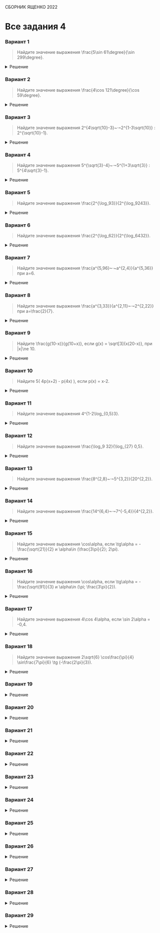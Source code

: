 <span class="space" onclick="loadURL('math//ege//2022//yashchenko//README')">СБОРНИК ЯЩЕНКО 2022</span>

# Все задания 4

### Вариант 1
> Найдите значение выражения <span class="katex">\frac{5\sin 61\degree}{\sin 299\degree}</span>.
<details><summary>Решение</summary>
<img src="https://raw.githubusercontent.com/BlueRect/egelib-content/main/img/Document%2028_116.jpg">
<b>Ответ:</b> -5.
</details>

### Вариант 2
> Найдите значение выражения <span class="katex">\frac{4\cos 121\degree}{\cos 59\degree}</span>.
<details><summary>Решение</summary>
<img src="https://raw.githubusercontent.com/BlueRect/egelib-content/main/img/Document%2028_117.jpg">
<b>Ответ:</b> -4.
</details>

### Вариант 3
> Найдите значение выражения <span class="katex">2^{4\sqrt{10}-3}~·~2^{1-3\sqrt{10}} : 2^{\sqrt{10}-1}</span>.
<details><summary>Решение</summary>
<img src="https://raw.githubusercontent.com/BlueRect/egelib-content/main/img/Document%2028_118.jpg">
<b>Ответ:</b> 0,5.
</details>

### Вариант 4
> Найдите значение выражения <span class="katex">5^{\sqrt{3}-4}~·~5^{1+3\sqrt{3}} : 5^{4\sqrt{3}-1}</span>.
<details><summary>Решение</summary>
<img src="https://raw.githubusercontent.com/BlueRect/egelib-content/main/img/Document%2028_119.jpg">
<b>Ответ:</b> 0,04.
</details>

### Вариант 5
> Найдите значение выражения <span class="katex">\frac{2^{\log_93}}{2^{\log_9243}}</span>.
<details><summary>Решение</summary>
<img src="https://raw.githubusercontent.com/BlueRect/egelib-content/main/img/Document%2028_120.jpg">
<b>Ответ:</b> 0,25.
</details>

### Вариант 6
> Найдите значение выражения <span class="katex">\frac{2^{\log_62}}{2^{\log_6432}}</span>.
<details><summary>Решение</summary>
<img src="https://raw.githubusercontent.com/BlueRect/egelib-content/main/img/Document%2028_250.jpg">
<b>Ответ:</b> 0,125.
</details>

### Вариант 7
> Найдите значение выражения <span class="katex">\frac{a^{5,96}~·~a^{2,4}}{a^{5,36}}</span> при <span class="katex">a=6</span>.
<details><summary>Решение</summary>
<img src="https://raw.githubusercontent.com/BlueRect/egelib-content/main/img/Document%2028_251.jpg">
<b>Ответ:</b> 216.
</details>

### Вариант 8
> Найдите значение выражения <span class="katex">\frac{a^{3,33}}{a^{2,11}~·~2^{2,22}}</span> при <span class="katex">a=\frac{2}{7}</span>.
<details><summary>Решение</summary>
<img src="https://raw.githubusercontent.com/BlueRect/egelib-content/main/img/Document%2028_252.jpg">
<b>Ответ:</b> 3,5.
</details>

### Вариант 9
> Найдите <span class="katex">\frac{g(10-x)}{g(10+x)}</span>, если <span class="katex">g(x) = \sqrt[3]{x(20-x)}</span>, при <span class="katex">|x|\ne 10</span>.
<details><summary>Решение</summary>
<img src="https://raw.githubusercontent.com/BlueRect/egelib-content/main/img/Document%2028_261.jpg">
<b>Ответ:</b> 1.
</details>

### Вариант 10
> Найдите <span class="katex">5( 4p(x+2) - p(4x) )</span>, если <span class="katex">p(x) = x-2</span>.
<details><summary>Решение</summary>
<img src="https://raw.githubusercontent.com/BlueRect/egelib-content/main/img/Document%2028_154.jpg">
<b>Ответ:</b> 10.
</details>

### Вариант 11
> Найдите значение выражения <span class="katex">4^{1-2\log_{0,5}3}</span>.
<details><summary>Решение</summary>
<img src="https://raw.githubusercontent.com/BlueRect/egelib-content/main/img/Document%2028_153.jpg">
<b>Ответ:</b> 324.
</details>

### Вариант 12
> Найдите значение выражения <span class="katex">\frac{\log_9 32}{\log_{27} 0,5}</span>.
<details><summary>Решение</summary>
<img src="https://raw.githubusercontent.com/BlueRect/egelib-content/main/img/Document%2028_262.jpg">
<b>Ответ:</b> -7,5.
</details>

### Вариант 13
> Найдите значение выражения <span class="katex">\frac{8^{2,8}~·~5^{3,2}}{20^{2,2}}</span>.
<details><summary>Решение</summary>
<img src="https://raw.githubusercontent.com/BlueRect/egelib-content/main/img/Document%2028_263.jpg">
<b>Ответ:</b> 80.
</details>

### Вариант 14
> Найдите значение выражения <span class="katex">\frac{14^{6,4}~·~7^{-5,4}}{4^{2,2}}</span>.
<details><summary>Решение</summary>
<img src="https://raw.githubusercontent.com/BlueRect/egelib-content/main/img/Document%2028_247.jpg">
<b>Ответ:</b> 28.
</details>

### Вариант 15
> Найдите значение выражения <span class="katex">\cos\alpha</span>, если <span class="katex">\tg\alpha = -\frac{\sqrt{21}}{2}</span> и <span class="katex">\alpha\in (\frac{3\pi}{2}; 2\pi)</span>.
<details><summary>Решение</summary>
<img src="https://raw.githubusercontent.com/BlueRect/egelib-content/main/img/Document%2028_253.jpg">
<b>Ответ:</b> 0,4.
</details>

### Вариант 16
> Найдите значение выражения <span class="katex">\cos\alpha</span>, если <span class="katex">\tg\alpha = -\frac{\sqrt{91}}{3}</span> и <span class="katex">\alpha\in (\pi; \frac{3\pi}{2})</span>.
<details><summary>Решение</summary>
<img src="https://raw.githubusercontent.com/BlueRect/egelib-content/main/img/Document%2028_264.jpg">
<b>Ответ:</b> -0,3.
</details>

### Вариант 17
> Найдите значение выражения <span class="katex">4\cos 4\alpha</span>, если <span class="katex">\sin 2\alpha = -0,4</span>.
<details><summary>Решение</summary>
<img src="https://raw.githubusercontent.com/BlueRect/egelib-content/main/img/Document%2028_265.jpg">
<b>Ответ:</b> 2,72.
</details>

### Вариант 18
> Найдите значение выражения <span class="katex">2\sqrt{6} \cos\frac{\pi}{4} \sin\frac{7\pi}{6} \tg (-\frac{2\pi}{3})</span>.
<details><summary>Решение</summary>
<img src="https://raw.githubusercontent.com/BlueRect/egelib-content/main/img/Document%2028_248.jpg">
<b>Ответ:</b> -3.
</details>

### Вариант 19
<details><summary>Решение</summary>
<img src="https://raw.githubusercontent.com/BlueRect/egelib-content/main/img/Document%2028_266.jpg">
<b>Ответ:</b> 4.
</details>

### Вариант 20
<details><summary>Решение</summary>
<img src="https://raw.githubusercontent.com/BlueRect/egelib-content/main/img/Document%2028_267.jpg">
<b>Ответ:</b> 8.
</details>

### Вариант 21
<details><summary>Решение</summary>
<img src="https://raw.githubusercontent.com/BlueRect/egelib-content/main/img/Document%2028_268.jpg">
<b>Ответ:</b> -10.
</details>

### Вариант 22
<details><summary>Решение</summary>
<img src="https://raw.githubusercontent.com/BlueRect/egelib-content/main/img/Document%2028_269.jpg">
<b>Ответ:</b> 91.
</details>

### Вариант 23
<details><summary>Решение</summary>
<img src="https://raw.githubusercontent.com/BlueRect/egelib-content/main/img/Document%2028_270.jpg">
<b>Ответ:</b> 65.
</details>

### Вариант 24
<details><summary>Решение</summary>
<img src="https://raw.githubusercontent.com/BlueRect/egelib-content/main/img/Document%2028_271.jpg">
<b>Ответ:</b> 16.
</details>

### Вариант 25
<details><summary>Решение</summary>
<img src="https://raw.githubusercontent.com/BlueRect/egelib-content/main/img/Document%2028_272.jpg">
<b>Ответ:</b> 7,5.
</details>

### Вариант 26
<details><summary>Решение</summary>
<img src="https://raw.githubusercontent.com/BlueRect/egelib-content/main/img/Document%2028_273.jpg">
<b>Ответ:</b> 2,5.
</details>

### Вариант 27
<details><summary>Решение</summary>
<img src="https://raw.githubusercontent.com/BlueRect/egelib-content/main/img/Document%2028_274.jpg">
<b>Ответ:</b> 1.
</details>

### Вариант 28
<details><summary>Решение</summary>
<img src="https://raw.githubusercontent.com/BlueRect/egelib-content/main/img/Document%2028_275.jpg">
<b>Ответ:</b> -1.
</details>

### Вариант 29
<details><summary>Решение</summary>
<img src="https://raw.githubusercontent.com/BlueRect/egelib-content/main/img/Document%2028_276.jpg">
<b>Ответ:</b> 9.
</details>

